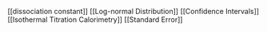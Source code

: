 [[dissociation constant]]
[[Log-normal Distribution]]
[[Confidence Intervals]]
[[Isothermal Titration Calorimetry]]
[[Standard Error]]

